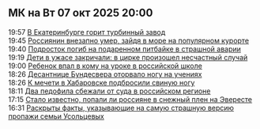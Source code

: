<h2>МК на Вт 07 окт 2025 20:00</h2><!--2025-10-07 19:57:50-->
<div class="rssn">
  <div><span class="smaller gray hspace">19:57</span> <a class="nodecor" href="https://www.mk.ru/incident/2025/10/07/v-ekaterinburge-gorit-turbinnyy-zavod.html">В Екатеринбурге горит турбинный завод</a></div>
</div>
<div class="rssn">
  <div><span class="smaller gray hspace">19:45</span> <a class="nodecor" href="https://www.mk.ru/incident/2025/10/07/rossiyanin-vnezapno-umer-zaydya-v-more-na-populyarnom-kurorte.html">Россиянин внезапно умер, зайдя в море на популярном курорте</a></div>
</div>
<div class="rssn">
  <div><span class="smaller gray hspace">19:40</span> <a class="nodecor" href="https://www.mk.ru/incident/2025/10/07/podrostok-pogib-na-podarennom-pitbayke-v-strashnoy-avarii.html">Подросток погиб на подаренном питбайке в страшной аварии</a></div>
</div>
<div class="rssn">
  <div><span class="smaller gray hspace">19:19</span> <a class="nodecor" href="https://www.mk.ru/incident/2025/10/07/deti-v-uzhase-zakrichali-v-cirke-proizoshel-neschastnyy-sluchay.html">Дети в ужасе закричали: в цирке произошел несчастный случай</a></div>
</div>
<div class="rssn">
  <div><span class="smaller gray hspace">19:00</span> <a class="nodecor" href="https://www.mk.ru/incident/2025/10/07/rebenok-vpal-v-komu-na-uroke-v-rossiyskoy-shkole.html">Ребенок впал в кому на уроке в российской школе</a></div>
</div>
<div class="rssn">
  <div><span class="smaller gray hspace">18:26</span> <a class="nodecor" href="https://www.mk.ru/incident/2025/10/07/desantnice-bundesvera-otorvalo-nogu-na-ucheniyakh.html">Десантнице Бундесвера оторвало ногу на учениях</a></div>
</div>
<div class="rssn">
  <div><span class="smaller gray hspace">18:26</span> <a class="nodecor" href="https://www.mk.ru/incident/2025/10/07/k-mecheti-v-khabarovske-podbrosili-svinuyu-nogu.html">К мечети в Хабаровске подбросили свиную ногу</a></div>
</div>
<div class="rssn">
  <div><span class="smaller gray hspace">18:11</span> <a class="nodecor" href="https://www.mk.ru/incident/2025/10/07/dva-pedofila-sbezhali-ot-suda-v-rossiyskom-regione.html">Два педофила сбежали от суда в российском регионе</a></div>
</div>
<div class="rssn">
  <div><span class="smaller gray hspace">17:15</span> <a class="nodecor" href="https://www.mk.ru/incident/2025/10/07/stalo-izvestno-popali-li-rossiyane-v-snezhnyy-plen-na-evereste.html">Стало известно, попали ли россияне в снежный плен на Эвересте</a></div>
</div>
<div class="rssn">
  <div><span class="smaller gray hspace">16:31</span> <a class="nodecor" href="https://www.mk.ru/incident/2025/10/07/raskryty-fakty-ukazyvayushhie-na-samuyu-strashnuyu-versiyu-propazhi-semi-usolcevykh.html">Раскрыты факты, указывающие на самую страшную версию пропажи семьи Усольцевых</a></div>
</div><div class="rssurl gray smaller" style="display:none">https://www.mk.ru/rss/incident/index.xml</div>